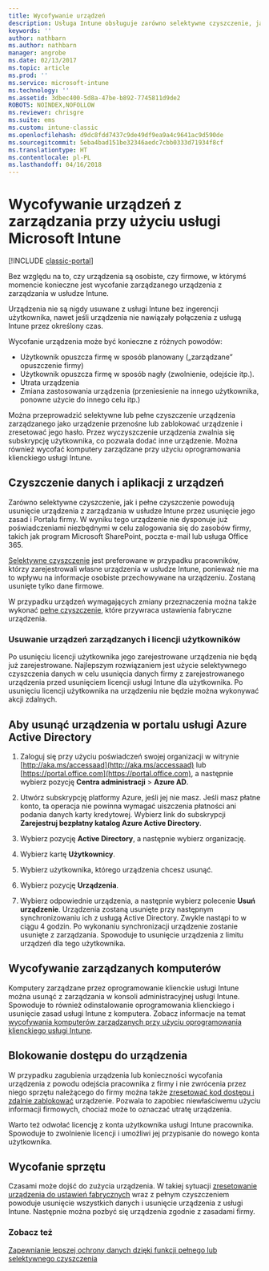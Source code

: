 ```yaml
---
title: Wycofywanie urządzeń
description: Usługa Intune obsługuje zarówno selektywne czyszczenie, jak i pełne czyszczenie na potrzeby usunięcia urządzenia z zarządzania w usłudze Intune przez usunięcie jego zasad i Portalu firmy.
keywords: ''
author: nathbarn
ms.author: nathbarn
manager: angrobe
ms.date: 02/13/2017
ms.topic: article
ms.prod: ''
ms.service: microsoft-intune
ms.technology: ''
ms.assetid: 3dbec400-5d8a-47be-b892-7745811d9de2
ROBOTS: NOINDEX,NOFOLLOW
ms.reviewer: chrisgre
ms.suite: ems
ms.custom: intune-classic
ms.openlocfilehash: d9dc8fdd7437c9de49df9ea9a4c9641ac9d590de
ms.sourcegitcommit: 5eba4bad151be32346aedc7cbb0333d71934f8cf
ms.translationtype: HT
ms.contentlocale: pl-PL
ms.lasthandoff: 04/16/2018
---
```

# <a name="retire-devices-from-intune-management"></a>Wycofywanie urządzeń z zarządzania przy użyciu usługi Microsoft Intune

[!INCLUDE [classic-portal](../includes/classic-portal.md)]

Bez względu na to, czy urządzenia są osobiste, czy firmowe, w którymś momencie konieczne jest wycofanie zarządzanego urządzenia z zarządzania w usłudze Intune.

Urządzenia nie są nigdy usuwane z usługi Intune bez ingerencji użytkownika, nawet jeśli urządzenia nie nawiązały połączenia z usługą Intune przez określony czas.

Wycofanie urządzenia może być konieczne z różnych powodów:

-   Użytkownik opuszcza firmę w sposób planowany („zarządzane” opuszczenie firmy)
-   Użytkownik opuszcza firmę w sposób nagły (zwolnienie, odejście itp.).
-   Utrata urządzenia
-   Zmiana zastosowania urządzenia (przeniesienie na innego użytkownika, ponowne użycie do innego celu itp.)

Można przeprowadzić selektywne lub pełne czyszczenie urządzenia zarządzanego jako urządzenie przenośne lub zablokować urządzenie i zresetować jego hasło. Przez wyczyszczenie urządzenia zwalnia się subskrypcję użytkownika, co pozwala dodać inne urządzenie. Można również wycofać komputery zarządzane przy użyciu oprogramowania klienckiego usługi Intune.

## <a name="wipe-data-and-apps-from-devices"></a>Czyszczenie danych i aplikacji z urządzeń
Zarówno selektywne czyszczenie, jak i pełne czyszczenie powodują usunięcie urządzenia z zarządzania w usłudze Intune przez usunięcie jego zasad i Portalu firmy. W wyniku tego urządzenie nie dysponuje już poświadczeniami niezbędnymi w celu zalogowania się do zasobów firmy, takich jak program Microsoft SharePoint, poczta e-mail lub usługa Office 365.

[Selektywne czyszczenie](use-remote-wipe-to-help-protect-data-using-microsoft-intune.md#selective-wipe) jest preferowane w przypadku pracowników, którzy zarejestrowali własne urządzenia w usłudze Intune, ponieważ nie ma to wpływu na informacje osobiste przechowywane na urządzeniu. Zostaną usunięte tylko dane firmowe.

W przypadku urządzeń wymagających zmiany przeznaczenia można także wykonać [pełne czyszczenie](use-remote-wipe-to-help-protect-data-using-microsoft-intune.md#full-wipe), które przywraca ustawienia fabryczne urządzenia.

### <a name="removing-user-licenses-and-managed-devices"></a>Usuwanie urządzeń zarządzanych i licencji użytkowników
Po usunięciu licencji użytkownika jego zarejestrowane urządzenia nie będą już zarejestrowane. Najlepszym rozwiązaniem jest użycie selektywnego czyszczenia danych w celu usunięcia danych firmy z zarejestrowanego urządzenia przed usunięciem licencji usługi Intune dla użytkownika. Po usunięciu licencji użytkownika na urządzeniu nie będzie można wykonywać akcji zdalnych.

## <a name="to-delete-devices-in-the-azure-active-directory-portal"></a>Aby usunąć urządzenia w portalu usługi Azure Active Directory

1.  Zaloguj się przy użyciu poświadczeń swojej organizacji w witrynie [http://aka.ms/accessaad](http://aka.ms/accessaad) lub [https://portal.office.com](https://portal.office.com), a następnie wybierz pozycję **Centra administracji** &gt; **Azure AD**.

2.  Utwórz subskrypcję platformy Azure, jeśli jej nie masz. Jeśli masz płatne konto, ta operacja nie powinna wymagać uiszczenia płatności ani podania danych karty kredytowej. Wybierz link do subskrypcji **Zarejestruj bezpłatny katalog Azure Active Directory**.

4.  Wybierz pozycję **Active Directory**, a następnie wybierz organizację.

5.  Wybierz kartę **Użytkownicy**.

6.  Wybierz użytkownika, którego urządzenia chcesz usunąć.

7.  Wybierz pozycję **Urządzenia**.

8.  Wybierz odpowiednie urządzenia, a następnie wybierz polecenie **Usuń urządzenie**. Urządzenia zostaną usunięte przy następnym synchronizowaniu ich z usługą Active Directory. Zwykle nastąpi to w ciągu 4 godzin. Po wykonaniu synchronizacji urządzenie zostanie usunięte z zarządzania. Spowoduje to usunięcie urządzenia z limitu urządzeń dla tego użytkownika.

## <a name="retire-managed-computers"></a>Wycofywanie zarządzanych komputerów
Komputery zarządzane przez oprogramowanie klienckie usługi Intune można usunąć z zarządzania w konsoli administracyjnej usługi Intune. Spowoduje to również odinstalowanie oprogramowania klienckiego i usunięcie zasad usługi Intune z komputera. Zobacz informacje na temat [wycofywania komputerów zarządzanych przy użyciu oprogramowania klienckiego usługi Intune](retire-a-windows-pc-with-microsoft-intune.md).

## <a name="block-access-a-device"></a>Blokowanie dostępu do urządzenia
W przypadku zagubienia urządzenia lub konieczności wycofania urządzenia z powodu odejścia pracownika z firmy i nie zwrócenia przez niego sprzętu należącego do firmy można także [zresetować kod dostępu i zdalnie zablokować](use-remote-lock-and-passcode-reset-in-microsoft-intune.md) urządzenie. Pozwala to zapobiec niewłaściwemu użyciu informacji firmowych, chociaż może to oznaczać utratę urządzenia.

Warto też odwołać licencję z konta użytkownika usługi Intune pracownika. Spowoduje to zwolnienie licencji i umożliwi jej przypisanie do nowego konta użytkownika.

## <a name="retire-hardware"></a>Wycofanie sprzętu
Czasami może dojść do zużycia urządzenia. W takiej sytuacji [zresetowanie urządzenia do ustawień fabrycznych](use-remote-wipe-to-help-protect-data-using-microsoft-intune.md) wraz z pełnym czyszczeniem powoduje usunięcie wszystkich danych i usunięcie urządzenia z usługi Intune. Następnie można pozbyć się urządzenia zgodnie z zasadami firmy.

### <a name="see-also"></a>Zobacz też
[Zapewnianie lepszej ochrony danych dzięki funkcji pełnego lub selektywnego czyszczenia](use-remote-wipe-to-help-protect-data-using-microsoft-intune.md)

